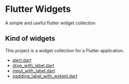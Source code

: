 # Flutter Widgets

A simple and useful flutter widget collection

## Kind of widgets

This project is a widget collection for a Flutter application.

- [alert.dart](https://github.com/rcelebrone/flutter-widgets/blob/master/lib/shared/alert.dart)
- [drop_with_label.dart](https://github.com/rcelebrone/flutter-widgets/blob/master/lib/shared/drop_with_label.dart)
- [input_with_label.dart](https://github.com/rcelebrone/flutter-widgets/blob/master/lib/shared/input_with_label.dart)
- [padding_label_with_widget.dart](https://github.com/rcelebrone/flutter-widgets/blob/master/lib/shared/padding_label_with_widget.dart)
